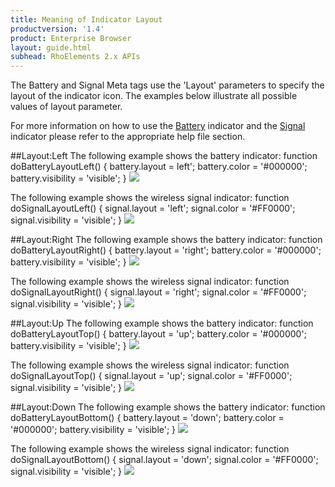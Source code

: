 ```yaml
---
title: Meaning of Indicator Layout
productversion: '1.4'
product: Enterprise Browser
layout: guide.html
subhead: RhoElements 2.x APIs
---
```


The Battery and Signal Meta tags use the 'Layout' parameters to specify the layout of the indicator icon.  The examples below illustrate all possible values of layout parameter.

For more information on how to use the <a href="../rhoelements/battery">Battery</a> indicator and the <a href="../rhoelements/signal">Signal</a> indicator please refer to the appropriate help file section.

##Layout:Left
The following example shows the battery indicator:
	function doBatteryLayoutLeft()
	{
		battery.layout = left';
		battery.color = '#000000';
		battery.visibility = 'visible';
	}
<img src="/images/indicators/battery_left.PNG">

The following example shows the wireless signal indicator:
	function doSignalLayoutLeft()
	{
		signal.layout = 'left';
		signal.color = '#FF0000';
		signal.visibility = 'visible';
	}
<img src="/images/indicators/signal_left.PNG">

##Layout:Right
The following example shows the battery indicator:
	function doBatteryLayoutRight()
	{
		battery.layout = 'right';
		battery.color = '#000000';
		battery.visibility = 'visible';
	}
<img src="/images/indicators/battery_right.PNG">

The following example shows the wireless signal indicator:
	function doSignalLayoutRight()
	{
		signal.layout = 'right';
		signal.color = '#FF0000';
		signal.visibility = 'visible';
	}
<img src="/images/indicators/signal_right.PNG">

##Layout:Up
The following example shows the battery indicator:
	function doBatteryLayoutTop()
	{
		battery.layout = 'up';
		battery.color = '#000000';
		battery.visibility = 'visible';
	}
<img src="/images/indicators/battery_top.PNG">

The following example shows the wireless signal indicator:
	function doSignalLayoutTop()
	{
		signal.layout = 'up';
		signal.color = '#FF0000';
		signal.visibility = 'visible';
	}
<img src="/images/indicators/signal_top.PNG">
	
##Layout:Down
The following example shows the battery indicator:
	function doBatteryLayoutBottom()
	{
		battery.layout = 'down';
		battery.color = '#000000';
		battery.visibility = 'visible';
	}
<img src="/images/indicators/battery_bottom.PNG">

The following example shows the wireless signal indicator:
	function doSignalLayoutBottom()
	{
		signal.layout = 'down';
		signal.color = '#FF0000';
		signal.visibility = 'visible';
	}
<img src="/images/indicators/signal_bottom.PNG">
	



